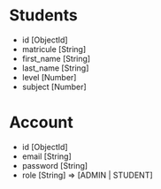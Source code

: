 # Students

- id [ObjectId]
- matricule [String]
- first_name [String]
- last_name [String]
- level [Number]
- subject [Number]

# Account

- id [ObjectId]
- email [String]
- password [String]
- role [String] => [ADMIN | STUDENT]
